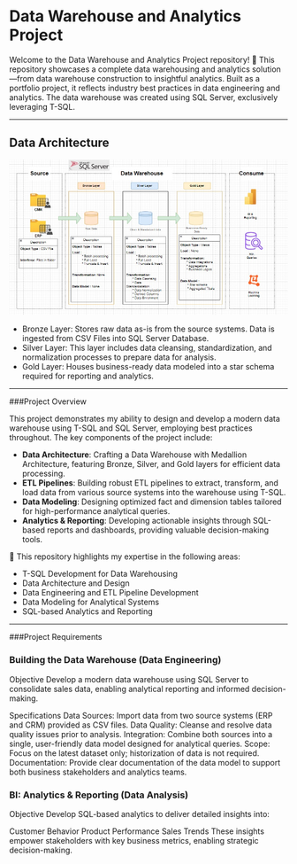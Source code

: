 # Data Warehouse and Analytics Project

Welcome to the Data Warehouse and Analytics Project repository! 🌟 This repository showcases a complete data warehousing and analytics solution—from data warehouse construction to insightful analytics. Built as a portfolio project, it reflects industry best practices in data engineering and analytics. The data warehouse was created using SQL Server, exclusively leveraging T-SQL.

---

## Data Architecture
![Data architedture diagram](Docs/data_architecture_highlevel.jpg)

* Bronze Layer: Stores raw data as-is from the source systems. Data is ingested from CSV Files into SQL Server Database.
* Silver Layer: This layer includes data cleansing, standardization, and normalization processes to prepare data for analysis.
* Gold Layer: Houses business-ready data modeled into a star schema required for reporting and analytics.

---
###Project Overview

This project demonstrates my ability to design and develop a modern data warehouse using T-SQL and SQL Server, employing best practices throughout. The key components of the project include:

- **Data Architecture**: Crafting a Data Warehouse with Medallion Architecture, featuring Bronze, Silver, and Gold layers for efficient data processing.
- **ETL Pipelines**: Building robust ETL pipelines to extract, transform, and load data from various source systems into the warehouse using T-SQL.
- **Data Modeling**: Designing optimized fact and dimension tables tailored for high-performance analytical queries.
- **Analytics & Reporting**: Developing actionable insights through SQL-based reports and dashboards, providing valuable decision-making tools.

🎯 This repository highlights my expertise in the following areas:

- T-SQL Development for Data Warehousing
- Data Architecture and Design
- Data Engineering and ETL Pipeline Development
- Data Modeling for Analytical Systems
- SQL-based Analytics and Reporting

---

###Project Requirements
### Building the Data Warehouse (Data Engineering)
Objective
Develop a modern data warehouse using SQL Server to consolidate sales data, enabling analytical reporting and informed decision-making.

Specifications
Data Sources: Import data from two source systems (ERP and CRM) provided as CSV files.
Data Quality: Cleanse and resolve data quality issues prior to analysis.
Integration: Combine both sources into a single, user-friendly data model designed for analytical queries.
Scope: Focus on the latest dataset only; historization of data is not required.
Documentation: Provide clear documentation of the data model to support both business stakeholders and analytics teams.

### BI: Analytics & Reporting (Data Analysis)
Objective
Develop SQL-based analytics to deliver detailed insights into:

Customer Behavior
Product Performance
Sales Trends
These insights empower stakeholders with key business metrics, enabling strategic decision-making.


